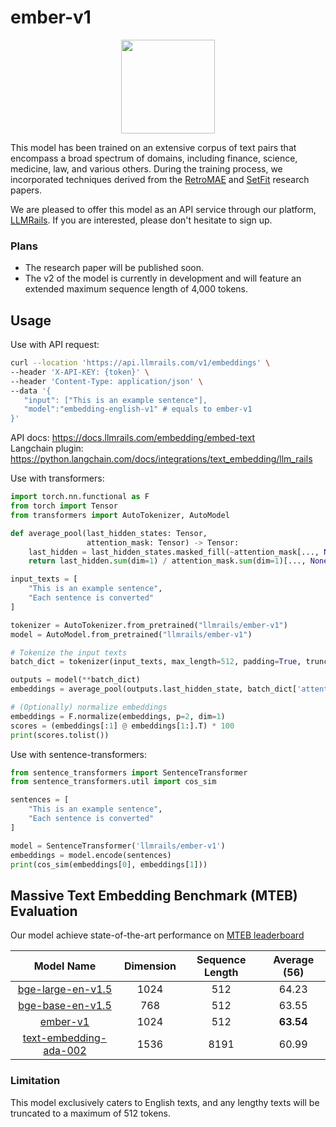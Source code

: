 # ember-v1

<p align="center">
<img src="https://console.llmrails.com/assets/img/logo-black.svg" width="150px">
</p>

This model has been trained on an extensive corpus of text pairs that encompass a broad spectrum of domains, including finance, science, medicine, law, and various others. During the training process, we incorporated techniques derived from the [RetroMAE](https://arxiv.org/abs/2205.12035) and [SetFit](https://arxiv.org/abs/2209.11055) research papers.

We are pleased to offer this model as an API service through our platform, [LLMRails](https://llmrails.com/?ref=ember-v1). If you are interested, please don't hesitate to sign up.

### Plans
- The research paper will be published soon.
-  The v2 of the model is currently in development and will feature an extended maximum sequence length of 4,000 tokens.

## Usage
Use with API request:
```bash
curl --location 'https://api.llmrails.com/v1/embeddings' \
--header 'X-API-KEY: {token}' \
--header 'Content-Type: application/json' \
--data '{
   "input": ["This is an example sentence"],
   "model":"embedding-english-v1" # equals to ember-v1
}'
```
API docs: https://docs.llmrails.com/embedding/embed-text<br>
Langchain plugin: https://python.langchain.com/docs/integrations/text_embedding/llm_rails

Use with transformers:
```python
import torch.nn.functional as F
from torch import Tensor
from transformers import AutoTokenizer, AutoModel

def average_pool(last_hidden_states: Tensor,
                 attention_mask: Tensor) -> Tensor:
    last_hidden = last_hidden_states.masked_fill(~attention_mask[..., None].bool(), 0.0)
    return last_hidden.sum(dim=1) / attention_mask.sum(dim=1)[..., None]

input_texts = [
    "This is an example sentence",
    "Each sentence is converted"
]

tokenizer = AutoTokenizer.from_pretrained("llmrails/ember-v1")
model = AutoModel.from_pretrained("llmrails/ember-v1")

# Tokenize the input texts
batch_dict = tokenizer(input_texts, max_length=512, padding=True, truncation=True, return_tensors='pt')

outputs = model(**batch_dict)
embeddings = average_pool(outputs.last_hidden_state, batch_dict['attention_mask'])

# (Optionally) normalize embeddings
embeddings = F.normalize(embeddings, p=2, dim=1)
scores = (embeddings[:1] @ embeddings[1:].T) * 100
print(scores.tolist())
```

Use with sentence-transformers:
```python
from sentence_transformers import SentenceTransformer
from sentence_transformers.util import cos_sim

sentences = [
	"This is an example sentence",
    "Each sentence is converted"
]

model = SentenceTransformer('llmrails/ember-v1')
embeddings = model.encode(sentences)
print(cos_sim(embeddings[0], embeddings[1]))
```

## Massive Text Embedding Benchmark (MTEB) Evaluation
Our model achieve state-of-the-art performance on [MTEB leaderboard](https://huggingface.co/spaces/mteb/leaderboard)

|                               Model Name                                | Dimension | Sequence Length | Average (56) | 
|:-----------------------------------------------------------------------:|:---------:|:---:|:------------:|
| [bge-large-en-v1.5](https://huggingface.co/BAAI/bge-large-en-v1.5) |   1024    |       512       |    64.23     |  
| [bge-base-en-v1.5](https://huggingface.co/BAAI/bge-base-en-v1.5) |   768    |       512       |    63.55     |
| [ember-v1](https://huggingface.co/llmrails/emmbedding-en-v1) |   1024    | 512 |    **63.54**     |  
| [text-embedding-ada-002](https://platform.openai.com/docs/guides/embeddings/types-of-embedding-models) |   1536    |      8191       |    60.99     |

### Limitation

This model exclusively caters to English texts, and any lengthy texts will be truncated to a maximum of 512 tokens.